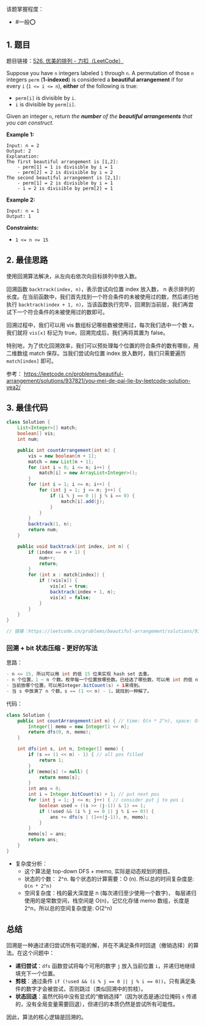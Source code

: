 
该题掌握程度：
- #一般⭕️

## 1. 题目
题目链接：[526. 优美的排列 - 力扣（LeetCode）](https://leetcode.cn/problems/beautiful-arrangement/)

Suppose you have `n` integers labeled `1` through `n`. A permutation of those `n` integers `perm` (**1-indexed**) is considered a **beautiful arrangement** if for every `i` (`1 <= i <= n`), **either** of the following is true:

- `perm[i]` is divisible by `i`.
- `i` is divisible by `perm[i]`.

Given an integer `n`, return *the **number** of the **beautiful arrangements** that you can construct*.



**Example 1:**

```
Input: n = 2
Output: 2
Explanation:
The first beautiful arrangement is [1,2]:
    - perm[1] = 1 is divisible by i = 1
    - perm[2] = 2 is divisible by i = 2
The second beautiful arrangement is [2,1]:
    - perm[1] = 2 is divisible by i = 1
    - i = 2 is divisible by perm[2] = 1
```

**Example 2:**

```
Input: n = 1
Output: 1
```



**Constraints:**

- `1 <= n <= 15`

## 2. 最佳思路

使用回溯算法解决，从左向右依次向目标排列中放入数。

回溯函数 `backtrack(index, n)`，表示尝试向位置 index 放入数， n 表示排列的长度。在当前函数中，我们首先找到一个符合条件的未被使用过的数，然后递归地执行 `backtrack(index + 1, n)`，当该函数执行完毕，回溯到当前层，我们再尝试下一个符合条件的未被使用过的数即可。

回溯过程中，我们可以用 vis 数组标记哪些数被使用过，每次我们选中一个数 x，我们就将 `vis[x]` 标记为 true，回溯完成后，我们再将其置为 false。

特别地，为了优化回溯效率，我们可以预处理每个位置的符合条件的数有哪些，用二维数组 match 保存。当我们尝试向位置 index 放入数时，我们只需要遍历 `match[index]` 即可。

参考： https://leetcode.cn/problems/beautiful-arrangement/solutions/937821/you-mei-de-pai-lie-by-leetcode-solution-vea2/

## 3. 最佳代码

```java
class Solution {
    List<Integer>[] match;
    boolean[] vis;
    int num;

    public int countArrangement(int n) {
        vis = new boolean[n + 1];
        match = new List[n + 1];
        for (int i = 0; i <= n; i++) {
            match[i] = new ArrayList<Integer>();
        }
        for (int i = 1; i <= n; i++) {
            for (int j = 1; j <= n; j++) {
                if (i % j == 0 || j % i == 0) {
                    match[i].add(j);
                }
            }
        }
        backtrack(1, n);
        return num;
    }

    public void backtrack(int index, int n) {
        if (index == n + 1) {
            num++;
            return;
        }
        for (int x : match[index]) {
            if (!vis[x]) {
                vis[x] = true;
                backtrack(index + 1, n);
                vis[x] = false;
            }
        }
    }
}

// 链接：https://leetcode.cn/problems/beautiful-arrangement/solutions/937821/you-mei-de-pai-lie-by-leetcode-solution-vea2/
```



### 回溯 + bit 状态压缩 - 更好的写法

思路：

```java
- n <= 15, 所以可以用 int 的低 15 位来实现 hash set 去重。
- n 个位置，1 ~ n 个数。枚举每一个位置放哪些数。已经选了哪些数，可以用 int 的低 n 位来存储。【状态压缩】
- 当前放哪个位置，可以用Integer.bitCount(s) + 1来得到。
- 当 s 中放满了 n 个数，s == (1 << n) - 1，就找到一种解了。
```

代码：

```java
class Solution {
    public int countArrangement(int n) { // time: O(n * 2^n), space: O(2^n)
        Integer[] memo = new Integer[1 << n];
        return dfs(0, n, memo);
    }

    int dfs(int s, int n, Integer[] memo) {
        if (s == (1 << n) - 1) { // all pos filled
            return 1;
        }
        if (memo[s] != null) {
            return memo[s];
        }
        int ans = 0;
        int i = Integer.bitCount(s) + 1; // put next pos
        for (int j = 1; j <= n; j++) { // consider put j to pos i
            boolean used = ((s >> (j-1)) & 1) == 1;
            if (!used && (i % j == 0 || j % i == 0)) {
                ans += dfs(s | (1<<(j-1)), n, memo);
            }
        }
        memo[s] = ans;
        return ans;
    }
}
```

- 复杂度分析：
	- 这个算法是 top-down DFS + memo, 实际是动态规划的题目。
	- 状态的个数： 2^n. 每个状态的计算需要：O (n). 所以总的时间复杂度是: `O(n * 2^n)`
	- 空间复杂度：栈的最大深度是 n (每次递归至少使用一个数字)， 每层递归使用的是常数空间，栈空间是 O(n)，记忆化存储 memo 数组，长度是 2^n，所以总的空间复杂度是: O(2^n)

## 总结

回溯是一种通过递归尝试所有可能的解，并在不满足条件时回退（撤销选择）的算法。在这个问题中：

- **递归尝试**：`dfs` 函数尝试将每个可用的数字 `j` 放入当前位置 `i`，并递归地继续填充下一个位置。
- **剪枝**：通过条件 `if (!used && (i % j == 0 || j % i == 0))`，只有满足条件的数字才会被尝试，否则跳过（类似回溯中的剪枝）。
- **状态回退**：虽然代码中没有显式的“撤销选择”（因为状态是通过位掩码 `s` 传递的，没有全局变量需要回退），但递归的本质仍然是尝试所有可能性。

因此，算法的核心逻辑是回溯的。